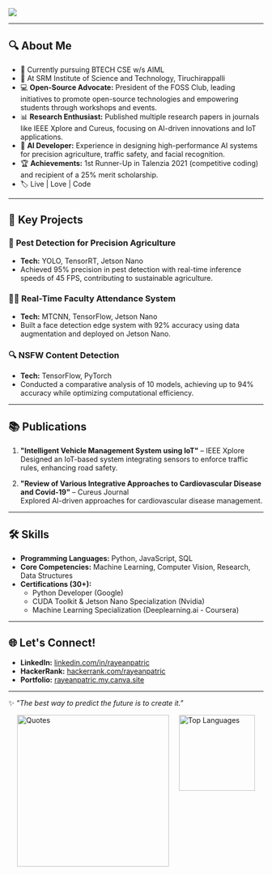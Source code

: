 [![](https://visitcount.itsvg.in/api?id=rayeanpatric&label=Views&color=10&icon=5&pretty=true)](https://visitcount.itsvg.in)

---

## 🔍 About Me

- 📖 Currently pursuing BTECH CSE w/s AIML
- 🏫 At SRM Institute of Science and Technology, Tiruchirappalli
- 💻 **Open-Source Advocate:** President of the FOSS Club, leading initiatives to promote open-source technologies and empowering students through workshops and events.
- 📊 **Research Enthusiast:** Published multiple research papers in journals like IEEE Xplore and Cureus, focusing on AI-driven innovations and IoT applications.
- 🤖 **AI Developer:** Experience in designing high-performance AI systems for precision agriculture, traffic safety, and facial recognition.
- 🏆 **Achievements:** 1st Runner-Up in Talenzia 2021 (competitive coding) and recipient of a 25% merit scholarship.
- 🏷️ Live | Love | Code

---

## 🌟 Key Projects

### 🚜 **Pest Detection for Precision Agriculture**
- **Tech:** YOLO, TensorRT, Jetson Nano  
- Achieved 95% precision in pest detection with real-time inference speeds of 45 FPS, contributing to sustainable agriculture.

### 🧑‍🏫 **Real-Time Faculty Attendance System**
- **Tech:** MTCNN, TensorFlow, Jetson Nano  
- Built a face detection edge system with 92% accuracy using data augmentation and deployed on Jetson Nano.

### 🔍 **NSFW Content Detection**
- **Tech:** TensorFlow, PyTorch  
- Conducted a comparative analysis of 10 models, achieving up to 94% accuracy while optimizing computational efficiency.

---

## 📚 Publications

1. **"Intelligent Vehicle Management System using IoT"** – IEEE Xplore  
   Designed an IoT-based system integrating sensors to enforce traffic rules, enhancing road safety.

2. **"Review of Various Integrative Approaches to Cardiovascular Disease and Covid-19"** – Cureus Journal  
   Explored AI-driven approaches for cardiovascular disease management.

---

## 🛠️ Skills

- **Programming Languages:** Python, JavaScript, SQL  
- **Core Competencies:** Machine Learning, Computer Vision, Research, Data Structures  
- **Certifications (30+):**  
  - Python Developer (Google)  
  - CUDA Toolkit & Jetson Nano Specialization (Nvidia)  
  - Machine Learning Specialization (Deeplearning.ai - Coursera)  

---

## 🌐 Let's Connect!

- **LinkedIn:** [linkedin.com/in/rayeanpatric](https://linkedin.com/in/rayeanpatric)  
- **HackerRank:** [hackerrank.com/rayeanpatric](https://hackerrank.com/rayeanpatric)
- **Portfolio:** [rayeanpatric.my.canva.site](https://rayeanpatric.my.canva.site)

---
✨ *"The best way to predict the future is to create it."*

<div style="display: flex; justify-content: center; align-items: flex-start; gap: 20px;">
  <img src="https://quotes-github-readme.vercel.app/api?type=vetical&theme=tokyonight" alt="Quotes" style="height: 300px;" />
  <img src="https://github-readme-stats.vercel.app/api/top-langs/?username=rayeanpatric&theme=synthwave&hide_border=true&include_all_commits=true&count_private=true&layout=compact" alt="Top Languages" style="height: 150px;" />
</div>

